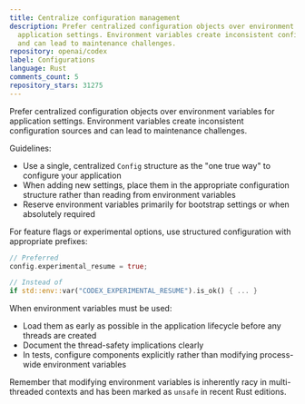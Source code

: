 ```yaml
---
title: Centralize configuration management
description: Prefer centralized configuration objects over environment variables for
  application settings. Environment variables create inconsistent configuration sources
  and can lead to maintenance challenges.
repository: openai/codex
label: Configurations
language: Rust
comments_count: 5
repository_stars: 31275
---
```


Prefer centralized configuration objects over environment variables for application settings. Environment variables create inconsistent configuration sources and can lead to maintenance challenges.

Guidelines:
- Use a single, centralized `Config` structure as the "one true way" to configure your application
- When adding new settings, place them in the appropriate configuration structure rather than reading from environment variables
- Reserve environment variables primarily for bootstrap settings or when absolutely required

For feature flags or experimental options, use structured configuration with appropriate prefixes:
```rust
// Preferred
config.experimental_resume = true;

// Instead of
if std::env::var("CODEX_EXPERIMENTAL_RESUME").is_ok() { ... }
```

When environment variables must be used:
- Load them as early as possible in the application lifecycle before any threads are created
- Document the thread-safety implications clearly
- In tests, configure components explicitly rather than modifying process-wide environment variables

Remember that modifying environment variables is inherently racy in multi-threaded contexts and has been marked as `unsafe` in recent Rust editions.